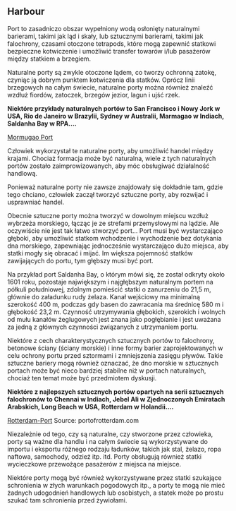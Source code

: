 ## Harbour

Port to zasadniczo obszar wypełniony wodą osłonięty naturalnymi barierami, takimi jak ląd i skały, lub sztucznymi barierami, takimi jak falochrony, czasami otoczone tetrapods, które mogą zapewnić statkowi bezpieczne kotwiczenie i umożliwić transfer towarów i/lub pasażerów między statkiem a brzegiem.

Naturalne porty są zwykle otoczone lądem, co tworzy ochronną zatokę, czyniąc ją dobrym punktem kotwiczenia dla statków. Oprócz linii brzegowych na całym świecie, naturalne porty można również znaleźć wzdłuż fiordów, zatoczek, brzegów jezior, lagun i ujść rzek.

**Niektóre przykłady naturalnych portów to San Francisco i Nowy Jork w USA, Rio de Janeiro w Brazylii, Sydney w Australii, Marmagao w Indiach, Saldanha Bay w RPA....**

[Mormugao Port](https://en.wikipedia.org/wiki/Mormugao_Port_Authority#/media/File:Mormugao_Harbour_Aerial_View.jpg)

Człowiek wykorzystał te naturalne porty, aby umożliwić handel między krajami. Chociaż formacja może być naturalna, wiele z tych naturalnych portów zostało zaimprowizowanych, aby móc obsługiwać działalność handlową.

Ponieważ naturalne porty nie zawsze znajdowały się dokładnie tam, gdzie tego chciano, człowiek zaczął tworzyć sztuczne porty, aby rozwijać i usprawniać handel.

Obecnie sztuczne porty można tworzyć w dowolnym miejscu wzdłuż wybrzeża morskiego, łącząc je ze strefami przemysłowymi na lądzie.
Ale oczywiście nie jest tak łatwo stworzyć port... Port musi być wystarczająco głęboki, aby umożliwić statkom wchodzenie i wychodzenie bez dotykania dna morskiego, zapewniając jednocześnie wystarczająco dużo miejsca, aby statki mogły się obracać i mijać.
Im większa pojemność statków zawijających do portu, tym głębszy musi być port.

Na przykład port Saldanha Bay, o którym mówi się, że został odkryty około 1601 roku, pozostaje największym i najgłębszym naturalnym portem na półkuli południowej, zdolnym pomieścić statki o zanurzeniu do 21,5 m, głównie do załadunku rudy żelaza.
Kanał wejściowy ma minimalną szerokość 400 m, podczas gdy basen do zawracania ma średnicę 580 m i głębokość 23,2 m.
Czynność utrzymywania głębokich, szerokich i wolnych od mułu kanałów żeglugowych jest znana jako pogłębianie i jest uważana za jedną z głównych czynności związanych z utrzymaniem portu.

Niektóre z cech charakterystycznych sztucznych portów to falochrony, betonowe ściany (ściany morskie) i inne formy barier zaprojektowanych w celu ochrony portu przed sztormami i zmniejszenia zasięgu pływów.
Takie sztuczne bariery mogą również oznaczać, że dno morskie w sztucznych portach może być nieco bardziej stabilne niż w portach naturalnych, chociaż ten temat może być przedmiotem dyskusji.

**Niektóre z najlepszych sztucznych portów opartych na serii sztucznych falochronów to Chennai w Indiach, Jebel Ali w Zjednoczonych Emiratach Arabskich, Long Beach w USA, Rotterdam w Holandii....**

[Rotterdam-Port](port-of-rotterdam-europoort-maasvlakte.jpg)
Source: portofrotterdam.com

Niezależnie od tego, czy są naturalne, czy stworzone przez człowieka, porty są ważne dla handlu i na całym świecie są wykorzystywane do importu i eksportu różnego rodzaju ładunków, takich jak stal, żelazo, ropa naftowa, samochody, odzież itp. itd. Porty obsługują również statki wycieczkowe przewożące pasażerów z miejsca na miejsce.

Niektóre porty mogą być również wykorzystywane przez statki szukające schronienia w złych warunkach pogodowych itp., a porty te mogą nie mieć żadnych udogodnień handlowych lub osobistych, a statek może po prostu szukać tam schronienia przed żywiołami.
